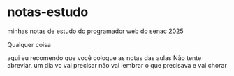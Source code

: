 # notas-estudo
minhas notas de estudo do programador web do senac 2025

Qualquer coisa
 
aqui eu recomendo que você coloque as notas das aulas
Não tente abreviar, um dia vc vai precisar 
não vai lembrar o que precisava e vai chorar 